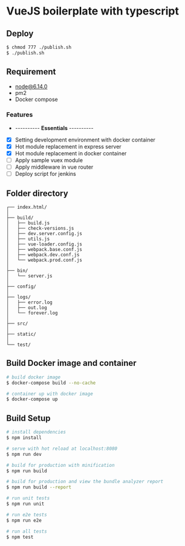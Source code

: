 # VueJS boilerplate with typescript

## Deploy
```bash
$ chmod 777 ./publish.sh
$ ./publish.sh
```

## Requirement
* node@6.14.0
* pm2
* Docker compose

### Features
* ---------- **Essentials** ----------
* [x] Setting development environment with docker container 
* [x] Hot module replacement in express server
* [x] Hot module replacement in docker container
* [ ] Apply sample vuex module
* [ ] Apply middleware in vue router
* [ ] Deploy script for jenkins

## Folder directory

```
┌── index.html/
│
├── build/    
│   ├── build.js
│   ├── check-versions.js
│   ├── dev.server.config.js
│   ├── utils.js
│   ├── vue-loader.config.js
│   ├── webpack.base.conf.js
│   ├── webpack.dev.conf.js
│   └── webpack.prod.conf.js
│
├── bin/
│   └── server.js
│
├── config/
│
├── logs/    
│   ├── error.log
│   ├── out.log
│   └── forever.log
│
├── src/
│
├── static/
│
└── test/   
```

## Build Docker image and container
```bash
# build docker image
$ docker-compose build --no-cache

# container up with docker image
$ docker-compose up
```

## Build Setup
``` bash
# install dependencies
$ npm install

# serve with hot reload at localhost:8080
$ npm run dev

# build for production with minification
$ npm run build

# build for production and view the bundle analyzer report
$ npm run build --report

# run unit tests
$ npm run unit

# run e2e tests
$ npm run e2e

# run all tests
$ npm test
```
